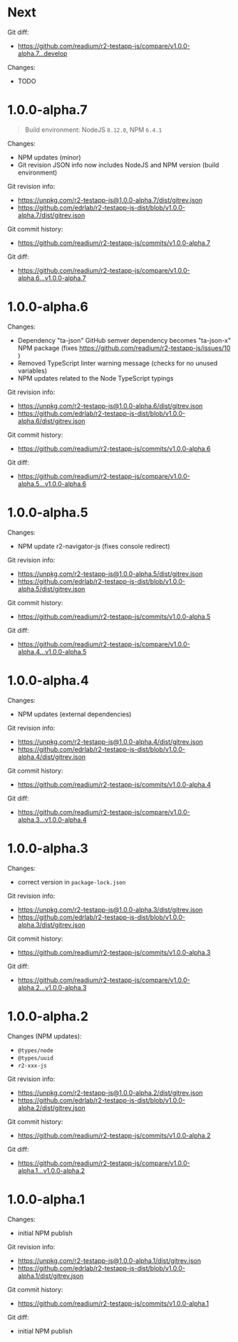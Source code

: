 # Next

Git diff:
* https://github.com/readium/r2-testapp-js/compare/v1.0.0-alpha.7...develop

Changes:
* TODO

# 1.0.0-alpha.7

> Build environment: NodeJS `8.12.0`, NPM `6.4.1`

Changes:
* NPM updates (minor)
* Git revision JSON info now includes NodeJS and NPM version (build environment)

Git revision info:
* https://unpkg.com/r2-testapp-js@1.0.0-alpha.7/dist/gitrev.json
* https://github.com/edrlab/r2-testapp-js-dist/blob/v1.0.0-alpha.7/dist/gitrev.json

Git commit history:
* https://github.com/readium/r2-testapp-js/commits/v1.0.0-alpha.7

Git diff:
* https://github.com/readium/r2-testapp-js/compare/v1.0.0-alpha.6...v1.0.0-alpha.7

# 1.0.0-alpha.6

Changes:
* Dependency "ta-json" GitHub semver dependency becomes "ta-json-x" NPM package (fixes https://github.com/readium/r2-testapp-js/issues/10 )
* Removed TypeScript linter warning message (checks for no unused variables)
* NPM updates related to the Node TypeScript typings

Git revision info:
* https://unpkg.com/r2-testapp-js@1.0.0-alpha.6/dist/gitrev.json
* https://github.com/edrlab/r2-testapp-js-dist/blob/v1.0.0-alpha.6/dist/gitrev.json

Git commit history:
* https://github.com/readium/r2-testapp-js/commits/v1.0.0-alpha.6

Git diff:
* https://github.com/readium/r2-testapp-js/compare/v1.0.0-alpha.5...v1.0.0-alpha.6

# 1.0.0-alpha.5

Changes:
* NPM update r2-navigator-js (fixes console redirect)

Git revision info:
* https://unpkg.com/r2-testapp-js@1.0.0-alpha.5/dist/gitrev.json
* https://github.com/edrlab/r2-testapp-js-dist/blob/v1.0.0-alpha.5/dist/gitrev.json

Git commit history:
* https://github.com/readium/r2-testapp-js/commits/v1.0.0-alpha.5

Git diff:
* https://github.com/readium/r2-testapp-js/compare/v1.0.0-alpha.4...v1.0.0-alpha.5

# 1.0.0-alpha.4

Changes:
* NPM updates (external dependencies)

Git revision info:
* https://unpkg.com/r2-testapp-js@1.0.0-alpha.4/dist/gitrev.json
* https://github.com/edrlab/r2-testapp-js-dist/blob/v1.0.0-alpha.4/dist/gitrev.json

Git commit history:
* https://github.com/readium/r2-testapp-js/commits/v1.0.0-alpha.4

Git diff:
* https://github.com/readium/r2-testapp-js/compare/v1.0.0-alpha.3...v1.0.0-alpha.4

# 1.0.0-alpha.3

Changes:
* correct version in `package-lock.json`

Git revision info:
* https://unpkg.com/r2-testapp-js@1.0.0-alpha.3/dist/gitrev.json
* https://github.com/edrlab/r2-testapp-js-dist/blob/v1.0.0-alpha.3/dist/gitrev.json

Git commit history:
* https://github.com/readium/r2-testapp-js/commits/v1.0.0-alpha.3

Git diff:
* https://github.com/readium/r2-testapp-js/compare/v1.0.0-alpha.2...v1.0.0-alpha.3

# 1.0.0-alpha.2

Changes (NPM updates):
* `@types/node`
* `@types/uuid`
* `r2-xxx-js`

Git revision info:
* https://unpkg.com/r2-testapp-js@1.0.0-alpha.2/dist/gitrev.json
* https://github.com/edrlab/r2-testapp-js-dist/blob/v1.0.0-alpha.2/dist/gitrev.json

Git commit history:
* https://github.com/readium/r2-testapp-js/commits/v1.0.0-alpha.2

Git diff:
* https://github.com/readium/r2-testapp-js/compare/v1.0.0-alpha.1...v1.0.0-alpha.2

# 1.0.0-alpha.1

Changes:
* initial NPM publish

Git revision info:
* https://unpkg.com/r2-testapp-js@1.0.0-alpha.1/dist/gitrev.json
* https://github.com/edrlab/r2-testapp-js-dist/blob/v1.0.0-alpha.1/dist/gitrev.json

Git commit history:
* https://github.com/readium/r2-testapp-js/commits/v1.0.0-alpha.1

Git diff:
* initial NPM publish
